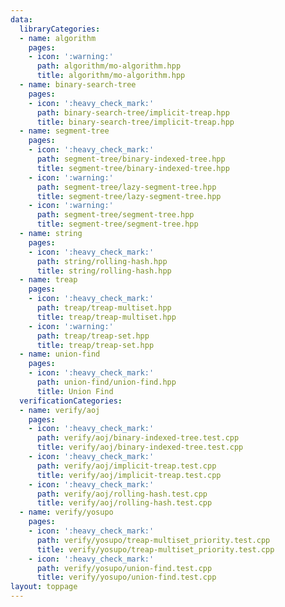 ```yaml
---
data:
  libraryCategories:
  - name: algorithm
    pages:
    - icon: ':warning:'
      path: algorithm/mo-algorithm.hpp
      title: algorithm/mo-algorithm.hpp
  - name: binary-search-tree
    pages:
    - icon: ':heavy_check_mark:'
      path: binary-search-tree/implicit-treap.hpp
      title: binary-search-tree/implicit-treap.hpp
  - name: segment-tree
    pages:
    - icon: ':heavy_check_mark:'
      path: segment-tree/binary-indexed-tree.hpp
      title: segment-tree/binary-indexed-tree.hpp
    - icon: ':warning:'
      path: segment-tree/lazy-segment-tree.hpp
      title: segment-tree/lazy-segment-tree.hpp
    - icon: ':warning:'
      path: segment-tree/segment-tree.hpp
      title: segment-tree/segment-tree.hpp
  - name: string
    pages:
    - icon: ':heavy_check_mark:'
      path: string/rolling-hash.hpp
      title: string/rolling-hash.hpp
  - name: treap
    pages:
    - icon: ':heavy_check_mark:'
      path: treap/treap-multiset.hpp
      title: treap/treap-multiset.hpp
    - icon: ':warning:'
      path: treap/treap-set.hpp
      title: treap/treap-set.hpp
  - name: union-find
    pages:
    - icon: ':heavy_check_mark:'
      path: union-find/union-find.hpp
      title: Union Find
  verificationCategories:
  - name: verify/aoj
    pages:
    - icon: ':heavy_check_mark:'
      path: verify/aoj/binary-indexed-tree.test.cpp
      title: verify/aoj/binary-indexed-tree.test.cpp
    - icon: ':heavy_check_mark:'
      path: verify/aoj/implicit-treap.test.cpp
      title: verify/aoj/implicit-treap.test.cpp
    - icon: ':heavy_check_mark:'
      path: verify/aoj/rolling-hash.test.cpp
      title: verify/aoj/rolling-hash.test.cpp
  - name: verify/yosupo
    pages:
    - icon: ':heavy_check_mark:'
      path: verify/yosupo/treap-multiset_priority.test.cpp
      title: verify/yosupo/treap-multiset_priority.test.cpp
    - icon: ':heavy_check_mark:'
      path: verify/yosupo/union-find.test.cpp
      title: verify/yosupo/union-find.test.cpp
layout: toppage
---
```

